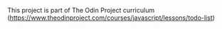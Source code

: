 This project is part of The Odin Project curriculum 
(https://www.theodinproject.com/courses/javascript/lessons/todo-list)